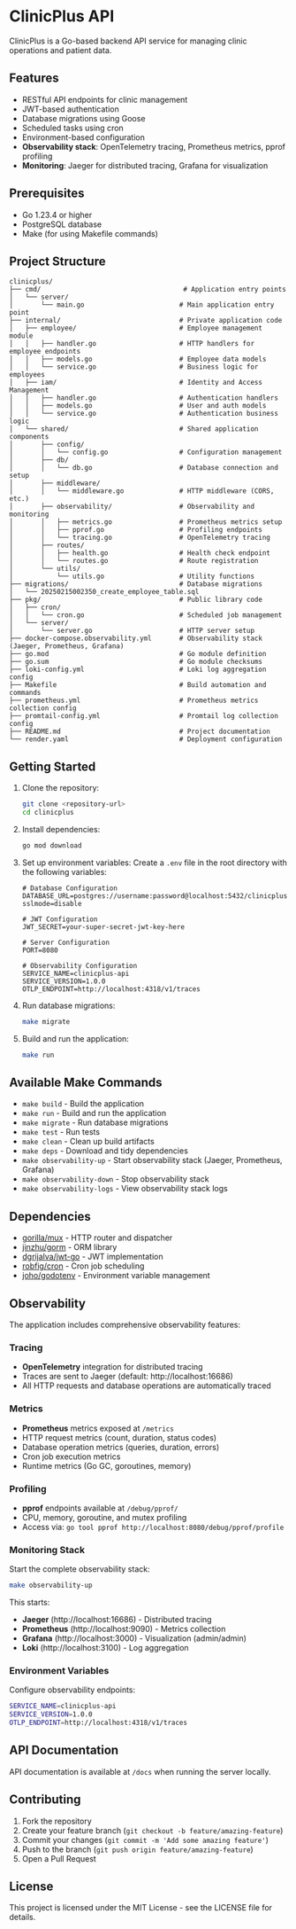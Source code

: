 # ClinicPlus API

ClinicPlus is a Go-based backend API service for managing clinic operations and patient data.

## Features

- RESTful API endpoints for clinic management
- JWT-based authentication
- Database migrations using Goose
- Scheduled tasks using cron
- Environment-based configuration
- **Observability stack**: OpenTelemetry tracing, Prometheus metrics, pprof profiling
- **Monitoring**: Jaeger for distributed tracing, Grafana for visualization

## Prerequisites

- Go 1.23.4 or higher
- PostgreSQL database
- Make (for using Makefile commands)

## Project Structure

```
clinicplus/
├── cmd/                                    # Application entry points
│   └── server/
│       └── main.go                        # Main application entry point
├── internal/                              # Private application code
│   ├── employee/                          # Employee management module
│   │   ├── handler.go                     # HTTP handlers for employee endpoints
│   │   ├── models.go                      # Employee data models
│   │   └── service.go                     # Business logic for employees
│   ├── iam/                               # Identity and Access Management
│   │   ├── handler.go                     # Authentication handlers
│   │   ├── models.go                      # User and auth models
│   │   └── service.go                     # Authentication business logic
│   └── shared/                            # Shared application components
│       ├── config/
│       │   └── config.go                  # Configuration management
│       ├── db/
│       │   └── db.go                      # Database connection and setup
│       ├── middleware/
│       │   └── middleware.go              # HTTP middleware (CORS, etc.)
│       ├── observability/                 # Observability and monitoring
│       │   ├── metrics.go                 # Prometheus metrics setup
│       │   ├── pprof.go                   # Profiling endpoints
│       │   └── tracing.go                 # OpenTelemetry tracing
│       ├── routes/
│       │   ├── health.go                  # Health check endpoint
│       │   └── routes.go                  # Route registration
│       └── utils/
│           └── utils.go                   # Utility functions
├── migrations/                            # Database migrations
│   └── 20250215002350_create_employee_table.sql
├── pkg/                                   # Public library code
│   ├── cron/
│   │   └── cron.go                        # Scheduled job management
│   └── server/
│       └── server.go                      # HTTP server setup
├── docker-compose.observability.yml       # Observability stack (Jaeger, Prometheus, Grafana)
├── go.mod                                 # Go module definition
├── go.sum                                 # Go module checksums
├── loki-config.yml                        # Loki log aggregation config
├── Makefile                               # Build automation and commands
├── prometheus.yml                         # Prometheus metrics collection config
├── promtail-config.yml                    # Promtail log collection config
├── README.md                              # Project documentation
└── render.yaml                            # Deployment configuration
```

## Getting Started

1. Clone the repository:

   ```bash
   git clone <repository-url>
   cd clinicplus
   ```

2. Install dependencies:

   ```bash
   go mod download
   ```

3. Set up environment variables:
   Create a `.env` file in the root directory with the following variables:

   ```
   # Database Configuration
   DATABASE_URL=postgres://username:password@localhost:5432/clinicplus?sslmode=disable

   # JWT Configuration
   JWT_SECRET=your-super-secret-jwt-key-here

   # Server Configuration
   PORT=8080

   # Observability Configuration
   SERVICE_NAME=clinicplus-api
   SERVICE_VERSION=1.0.0
   OTLP_ENDPOINT=http://localhost:4318/v1/traces
   ```

4. Run database migrations:

   ```bash
   make migrate
   ```

5. Build and run the application:
   ```bash
   make run
   ```

## Available Make Commands

- `make build` - Build the application
- `make run` - Build and run the application
- `make migrate` - Run database migrations
- `make test` - Run tests
- `make clean` - Clean up build artifacts
- `make deps` - Download and tidy dependencies
- `make observability-up` - Start observability stack (Jaeger, Prometheus, Grafana)
- `make observability-down` - Stop observability stack
- `make observability-logs` - View observability stack logs

## Dependencies

- [gorilla/mux](https://github.com/gorilla/mux) - HTTP router and dispatcher
- [jinzhu/gorm](https://github.com/jinzhu/gorm) - ORM library
- [dgrijalva/jwt-go](https://github.com/dgrijalva/jwt-go) - JWT implementation
- [robfig/cron](https://github.com/robfig/cron) - Cron job scheduling
- [joho/godotenv](https://github.com/joho/godotenv) - Environment variable management

## Observability

The application includes comprehensive observability features:

### Tracing

- **OpenTelemetry** integration for distributed tracing
- Traces are sent to Jaeger (default: http://localhost:16686)
- All HTTP requests and database operations are automatically traced

### Metrics

- **Prometheus** metrics exposed at `/metrics`
- HTTP request metrics (count, duration, status codes)
- Database operation metrics (queries, duration, errors)
- Cron job execution metrics
- Runtime metrics (Go GC, goroutines, memory)

### Profiling

- **pprof** endpoints available at `/debug/pprof/`
- CPU, memory, goroutine, and mutex profiling
- Access via: `go tool pprof http://localhost:8080/debug/pprof/profile`

### Monitoring Stack

Start the complete observability stack:

```bash
make observability-up
```

This starts:

- **Jaeger** (http://localhost:16686) - Distributed tracing
- **Prometheus** (http://localhost:9090) - Metrics collection
- **Grafana** (http://localhost:3000) - Visualization (admin/admin)
- **Loki** (http://localhost:3100) - Log aggregation

### Environment Variables

Configure observability endpoints:

```bash
SERVICE_NAME=clinicplus-api
SERVICE_VERSION=1.0.0
OTLP_ENDPOINT=http://localhost:4318/v1/traces
```

## API Documentation

API documentation is available at `/docs` when running the server locally.

## Contributing

1. Fork the repository
2. Create your feature branch (`git checkout -b feature/amazing-feature`)
3. Commit your changes (`git commit -m 'Add some amazing feature'`)
4. Push to the branch (`git push origin feature/amazing-feature`)
5. Open a Pull Request

## License

This project is licensed under the MIT License - see the LICENSE file for details.

